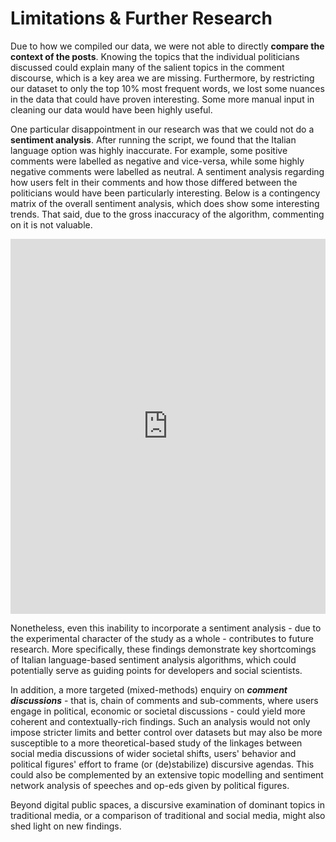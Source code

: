 # Limitations & Further Research

Due to how we compiled our data, we were not able to directly **compare the context of the posts**. Knowing the topics that the individual politicians discussed could explain many of the salient topics in the comment discourse, which is a key area we are missing. Furthermore, by restricting our dataset to only the top 10% most frequent words, we lost some nuances in the data that could have proven interesting. Some more manual input in cleaning our data would have been highly useful.


One particular disappointment in our research was that we could not do a **sentiment analysis**. After running the script, we found that the Italian language option was highly inaccurate. For example, some positive comments were labelled as negative and vice-versa, while some highly negative comments were labelled as neutral. A sentiment analysis regarding how users felt in their comments and how those differed between the politicians would have been particularly interesting. Below is a contingency matrix of the overall sentiment analysis, which does show some interesting trends. That said, due to the gross inaccuracy of the algorithm, commenting on it is not valuable.

<iframe class="scribd_iframe_embed" src="https://www.scribd.com/embeds/378745776/content?start_page=1&view_mode=scroll&access_key=key-IUllg9JTKAquHnuSisYN&show_recommendations=true" data-auto-height="false" data-aspect-ratio="1.3333333333333333" scrolling="no" id="doc_94742" width="100%" height="600" frameborder="0"></iframe>

Nonetheless, even this inability to incorporate a sentiment analysis - due to the experimental character of the study as a whole - contributes to future research. More specifically, these findings demonstrate key shortcomings of Italian language-based sentiment analysis algorithms, which could potentially serve as guiding points for developers and social scientists. 

In addition, a more targeted (mixed-methods) enquiry on **_comment discussions_** - that is, chain of comments and sub-comments, where users engage in political, economic or societal discussions - could yield more coherent and contextually-rich findings. Such an analysis would not only impose stricter limits and better control over datasets but may also be more susceptible to a more theoretical-based study of the linkages between social media discussions of wider societal shifts, users' behavior and political figures' effort to frame (or (de)stabilize) discursive agendas. This could also be complemented by an extensive topic modelling and sentiment network analysis of speeches and op-eds given by political figures.

Beyond digital public spaces, a discursive examination of dominant topics in traditional media, or a comparison of traditional and social media, might also shed light on new findings.



